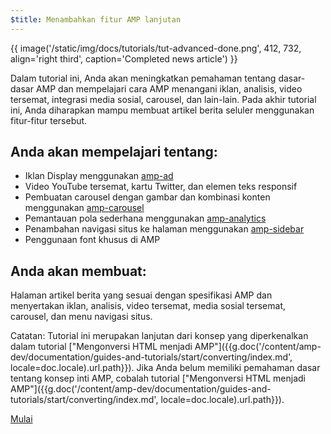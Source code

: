 ```yaml
---
$title: Menambahkan fitur AMP lanjutan
---
```


{{ image('/static/img/docs/tutorials/tut-advanced-done.png', 412, 732, align='right third', caption='Completed news article') }}

Dalam tutorial ini, Anda akan meningkatkan pemahaman tentang dasar-dasar AMP dan mempelajari cara AMP menangani iklan, analisis, video tersemat, integrasi media sosial, carousel, dan lain-lain. Pada akhir tutorial ini, Anda diharapkan mampu membuat artikel berita seluler menggunakan fitur-fitur tersebut.

## Anda akan mempelajari tentang:

- Iklan Display menggunakan [amp-ad](/id/docs/reference/components/amp-ad.html)
- Video YouTube tersemat, kartu Twitter, dan elemen teks responsif
- Pembuatan carousel dengan gambar dan kombinasi konten menggunakan [amp-carousel](/id/docs/reference/components/amp-carousel.html)
- Pemantauan pola sederhana menggunakan [amp-analytics](/id/docs/reference/components/amp-analytics.html)
- Penambahan navigasi situs ke halaman menggunakan [amp-sidebar](/id/docs/reference/components/amp-sidebar.html)
- Penggunaan font khusus di AMP

## Anda akan membuat:

Halaman artikel berita yang sesuai dengan spesifikasi AMP dan menyertakan iklan, analisis, video tersemat, media sosial tersemat, carousel, dan menu navigasi situs.

Catatan: Tutorial ini merupakan lanjutan dari konsep yang diperkenalkan dalam tutorial ["Mengonversi HTML menjadi AMP"]({{g.doc('/content/amp-dev/documentation/guides-and-tutorials/start/converting/index.md', locale=doc.locale).url.path}}). Jika Anda belum memiliki pemahaman dasar tentang konsep inti AMP, cobalah tutorial ["Mengonversi HTML menjadi AMP"]({{g.doc('/content/amp-dev/documentation/guides-and-tutorials/start/converting/index.md', locale=doc.locale).url.path}}).

<div class="start-button">
<a class="button" href="{{g.doc('/content/amp-dev/documentation/guides-and-tutorials/start/add_advanced/setting_up.md', locale=doc.locale).url.path}}"><span class="arrow-next">Mulai</span></a>
</div>